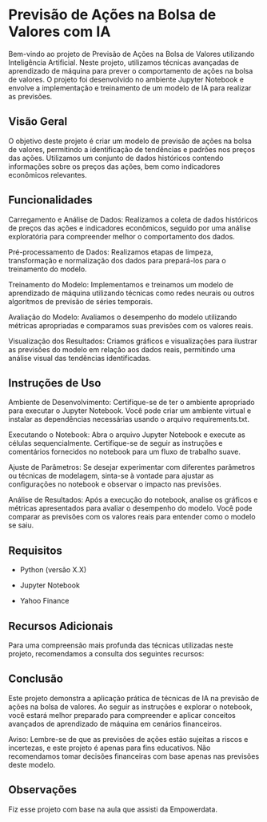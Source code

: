 # Previsão de Ações na Bolsa de Valores com IA
Bem-vindo ao projeto de Previsão de Ações na Bolsa de Valores utilizando Inteligência Artificial. Neste projeto, utilizamos técnicas avançadas de aprendizado de máquina para prever o comportamento de ações na bolsa de valores. O projeto foi desenvolvido no ambiente Jupyter Notebook e envolve a implementação e treinamento de um modelo de IA para realizar as previsões.

## Visão Geral
O objetivo deste projeto é criar um modelo de previsão de ações na bolsa de valores, permitindo a identificação de tendências e padrões nos preços das ações. Utilizamos um conjunto de dados históricos contendo informações sobre os preços das ações, bem como indicadores econômicos relevantes.

## Funcionalidades
Carregamento e Análise de Dados: Realizamos a coleta de dados históricos de preços das ações e indicadores econômicos, seguido por uma análise exploratória para compreender melhor o comportamento dos dados.

Pré-processamento de Dados: Realizamos etapas de limpeza, transformação e normalização dos dados para prepará-los para o treinamento do modelo.

Treinamento do Modelo: Implementamos e treinamos um modelo de aprendizado de máquina utilizando técnicas como redes neurais ou outros algoritmos de previsão de séries temporais.

Avaliação do Modelo: Avaliamos o desempenho do modelo utilizando métricas apropriadas e comparamos suas previsões com os valores reais.

Visualização dos Resultados: Criamos gráficos e visualizações para ilustrar as previsões do modelo em relação aos dados reais, permitindo uma análise visual das tendências identificadas.

## Instruções de Uso
Ambiente de Desenvolvimento: Certifique-se de ter o ambiente apropriado para executar o Jupyter Notebook. Você pode criar um ambiente virtual e instalar as dependências necessárias usando o arquivo requirements.txt.

Executando o Notebook: Abra o arquivo Jupyter Notebook  e execute as células sequencialmente. Certifique-se de seguir as instruções e comentários fornecidos no notebook para um fluxo de trabalho suave.

Ajuste de Parâmetros: Se desejar experimentar com diferentes parâmetros ou técnicas de modelagem, sinta-se à vontade para ajustar as configurações no notebook e observar o impacto nas previsões.

Análise de Resultados: Após a execução do notebook, analise os gráficos e métricas apresentados para avaliar o desempenho do modelo. Você pode comparar as previsões com os valores reais para entender como o modelo se saiu.

## Requisitos
* Python (versão X.X)

* Jupyter Notebook

* Yahoo Finance

## Recursos Adicionais
Para uma compreensão mais profunda das técnicas utilizadas neste projeto, recomendamos a consulta dos seguintes recursos:

## Conclusão
Este projeto demonstra a aplicação prática de técnicas de IA na previsão de ações na bolsa de valores. Ao seguir as instruções e explorar o notebook, você estará melhor preparado para compreender e aplicar conceitos avançados de aprendizado de máquina em cenários financeiros.

Aviso: Lembre-se de que as previsões de ações estão sujeitas a riscos e incertezas, e este projeto é apenas para fins educativos. Não recomendamos tomar decisões financeiras com base apenas nas previsões deste modelo.


## Observações
Fiz esse projeto com base na aula que assisti da Empowerdata.
